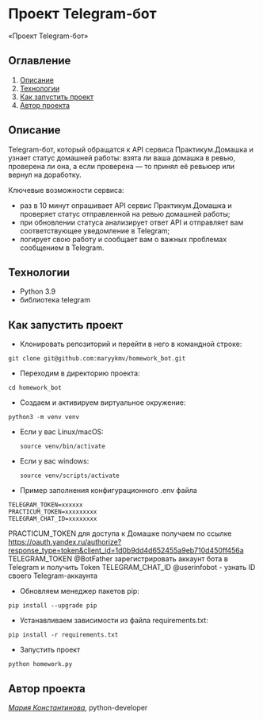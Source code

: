 # Проект Telegram-бот
«Проект Telegram-бот»

## Оглавление
1. [Описание](#описание)
2. [Технологии](#технологии)
3. [Как запустить проект](#как-запустить-проект)
4. [Автор проекта](#автор-проекта)

## Описание
Telegram-бот, который обращатся к API сервиса Практикум.Домашка и узнает статус домашней работы: взята ли ваша домашка в ревью, проверена ли она, а если проверена — то принял её ревьюер или вернул на доработку.

Ключевые возможности сервиса:
- раз в 10 минут опрашивает API сервис Практикум.Домашка и проверяет статус отправленной на ревью домашней работы;
- при обновлении статуса анализирует ответ API и отправляет вам соответствующее уведомление в Telegram;
- логирует свою работу и сообщает вам о важных проблемах сообщением в Telegram.

## Технологии
- Python 3.9
- библиотека telegram

## Как запустить проект

- Клонировать репозиторий и перейти в него в командной строке:
```
git clone git@github.com:maryykmv/homework_bot.git
```
- Переходим в директорию проекта:
```
cd homework_bot
```

- Создаем и активируем виртуальное окружение:
```
python3 -m venv venv
```
* Если у вас Linux/macOS:
    ```
    source venv/bin/activate
    ```

* Если у вас windows:
    ```
    source venv/scripts/activate
    ```

- Пример заполнения конфигурационного .env файла
```
TELEGRAM_TOKEN=xxxxxx
PRACTICUM_TOKEN=xxxxxxxxx
TELEGRAM_CHAT_ID=xxxxxxxx
```
PRACTICUM_TOKEN для доступа к Домашке получаем по ссылке https://oauth.yandex.ru/authorize?response_type=token&client_id=1d0b9dd4d652455a9eb710d450ff456a
TELEGRAM_TOKEN  @BotFather зарегистрировать аккаунт бота в Telegram и получить Token
TELEGRAM_CHAT_ID  @userinfobot - узнать ID своего Telegram-аккаунта


- Обновляем менеджер пакетов pip:
```
pip install --upgrade pip
```

- Устанавливаем зависимости из файла requirements.txt:
```
pip install -r requirements.txt
```

- Запустить проект
```
python homework.py
```


## Автор проекта
_[Мария Константинова](https://github.com/maryykmv/)_, python-developer
